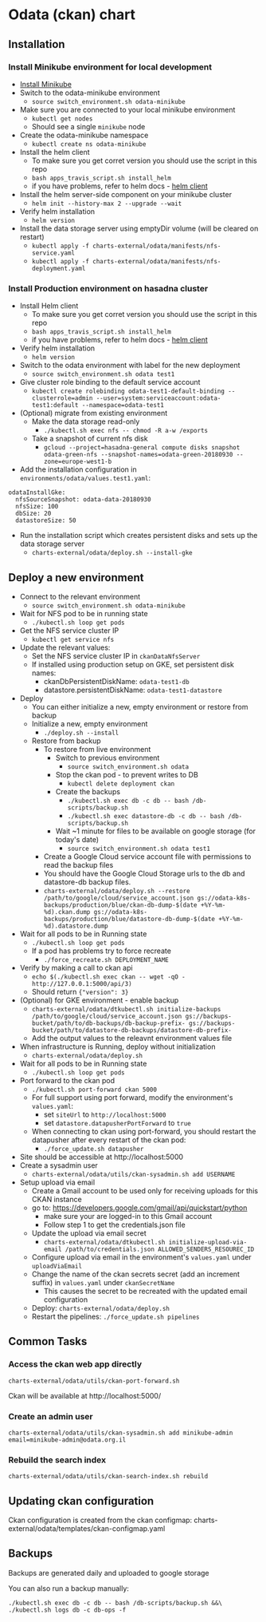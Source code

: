 # Odata (ckan) chart

## Installation

### Install Minikube environment for local development

* [Install Minikube](https://kubernetes.io/docs/tasks/tools/install-minikube/)
* Switch to the odata-minikube environment
  * `source switch_environment.sh odata-minikube`
* Make sure you are connected to your local minikube environment
  * `kubectl get nodes`
  * Should see a single `minikube` node
* Create the odata-minikube namespace
  * `kubectl create ns odata-minikube`
* Install the helm client
  * To make sure you get corret version you should use the script in this repo
  * `bash apps_travis_script.sh install_helm`
  * if you have problems, refer to helm docs - [helm client](https://docs.helm.sh/using_helm/#installing-the-helm-client)
* Install the helm server-side component on your minikube cluster
  * `helm init --history-max 2 --upgrade --wait`
* Verify helm installation
  * `helm version`
* Install the data storage server using emptyDir volume (will be cleared on restart)
  * `kubectl apply -f charts-external/odata/manifests/nfs-service.yaml`
  * `kubectl apply -f charts-external/odata/manifests/nfs-deployment.yaml`

### Install Production environment on hasadna cluster

* Install Helm client
  * To make sure you get corret version you should use the script in this repo
  * `bash apps_travis_script.sh install_helm`
  * if you have problems, refer to helm docs - [helm client](https://docs.helm.sh/using_helm/#installing-the-helm-client)
* Verify helm installation
  * `helm version`
* Switch to the odata environment with label for the new deployment
  * `source switch_environment.sh odata test1`
* Give cluster role binding to the default service account
  * `kubectl create rolebinding odata-test1-default-binding --clusterrole=admin --user=system:serviceaccount:odata-test1:default --namespace=odata-test1`
* (Optional) migrate from existing environment
  * Make the data storage read-only
    * `./kubectl.sh exec nfs -- chmod -R a-w /exports`
  * Take a snapshot of current nfs disk
    * `gcloud --project=hasadna-general compute disks snapshot odata-green-nfs --snapshot-names=odata-green-20180930 --zone=europe-west1-b`
* Add the installation configuration in `environments/odata/values.test1.yaml`:
```
odataInstallGke:
  nfsSourceSnapshot: odata-data-20180930
  nfsSize: 100
  dbSize: 20
  datastoreSize: 50
```
* Run the installation script which creates persistent disks and sets up the data storage server
  * `charts-external/odata/deploy.sh --install-gke`

## Deploy a new environment

* Connect to the relevant environment
  * `source switch_environment.sh odata-minikube`
* Wait for NFS pod to be in running state
  * `./kubectl.sh loop get pods`
* Get the NFS service cluster IP
  * `kubectl get service nfs`
* Update the relevant values:
  * Set the NFS service cluster IP in `ckanDataNfsServer`
  * If installed using production setup on GKE, set persistent disk names:
    * ckanDbPersistentDiskName: `odata-test1-db`
    * datastore.persistentDiskName: `odata-test1-datastore`
* Deploy
  * You can either initialize a new, empty environment or restore from backup
  * Initialize a new, empty environment
    * `./deploy.sh --install`
  * Restore from backup
    * To restore from live environment
      * Switch to previous environment
        * `source switch_environment.sh odata`
      * Stop the ckan pod - to prevent writes to DB
        * `kubectl delete deployment ckan`
      * Create the backups
        * `./kubectl.sh exec db -c db -- bash /db-scripts/backup.sh`
        * `./kubectl.sh exec datastore-db -c db -- bash /db-scripts/backup.sh`
      * Wait ~1 minute for files to be available on google storage (for today's date)
        * `source switch_environment.sh odata test1`
    * Create a Google Cloud service account file with permissions to read the backup files
    * You should have the Google Cloud Storage urls to the db and datastore-db backup files.
    * `charts-external/odata/deploy.sh --restore /path/to/google/cloud/service_account.json gs://odata-k8s-backups/production/blue/ckan-db-dump-$(date +%Y-%m-%d).ckan.dump gs://odata-k8s-backups/production/blue/datastore-db-dump-$(date +%Y-%m-%d).datastore.dump`
* Wait for all pods to be in Running state
  * `./kubectl.sh loop get pods`
  * If a pod has problems try to force recreate
    * `./force_recreate.sh DEPLOYMENT_NAME`
* Verify by making a call to ckan api
  * `echo $(./kubectl.sh exec ckan -- wget -qO - http://127.0.0.1:5000/api/3)`
  * Should return `{"version": 3}`
* (Optional) for GKE environment - enable backup
  * `charts-external/odata/dtkubectl.sh initialize-backups /path/to/google/cloud/service_account.json gs://backups-bucket/path/to/db-backups/db-backup-prefix- gs://backups-bucket/path/to/datastore-db-backups/datastore-db-prefix-`
  * Add the output values to the releavnt environment values file
* When infrastructure is Running, deploy without initialization
    * `charts-external/odata/deploy.sh`
* Wait for all pods to be in Running state
  * `./kubectl.sh loop get pods`
* Port forward to the ckan pod
  * `./kubectl.sh port-forward ckan 5000`
  * For full support using port forward, modify the environment's `values.yaml`:
    * set `siteUrl` to `http://localhost:5000`
    * set `datastore.datapusherPortForward` to `true`
  * When connecting to ckan using port-forward, you should restart the datapusher after every restart of the ckan pod:
    * `./force_update.sh datapusher`
* Site should be accessible at http://localhost:5000
* Create a sysadmin user
  * `charts-external/odata/utils/ckan-sysadmin.sh add USERNAME`
* Setup upload via email
  * Create a Gmail account to be used only for receiving uploads for this CKAN instance
  * go to: https://developers.google.com/gmail/api/quickstart/python
    * make sure your are logged-in to this Gmail account
    * Follow step 1 to get the credentials.json file
  * Update the upload via email secret
    * `charts-external/odata/dtkubectl.sh initialize-upload-via-email /path/to/credentials.json ALLOWED_SENDERS_RESOUREC_ID`
  * Configure upload via email in the environment's `values.yaml` under `uploadViaEmail`
  * Change the name of the ckan secrets secret (add an increment suffix) in `values.yaml` under `ckanSecretName`
    * This causes the secret to be recreated with the updated email configuration
  * Deploy: `charts-external/odata/deploy.sh`
  * Restart the pipelines: `./force_update.sh pipelines`

## Common Tasks

### Access the ckan web app directly

```
charts-external/odata/utils/ckan-port-forward.sh
```

Ckan will be available at http://localhost:5000/

### Create an admin user

```
charts-external/odata/utils/ckan-sysadmin.sh add minikube-admin email=minikube-admin@odata.org.il
```

### Rebuild the search index

```
charts-external/odata/utils/ckan-search-index.sh rebuild
```

## Updating ckan configuration

Ckan configuration is created from the ckan configmap: charts-external/odata/templates/ckan-configmap.yaml

## Backups

Backups are generated daily and uploaded to google storage

You can also run a backup manually:

```
./kubectl.sh exec db -c db -- bash /db-scripts/backup.sh &&\
./kubectl.sh logs db -c db-ops -f
```
